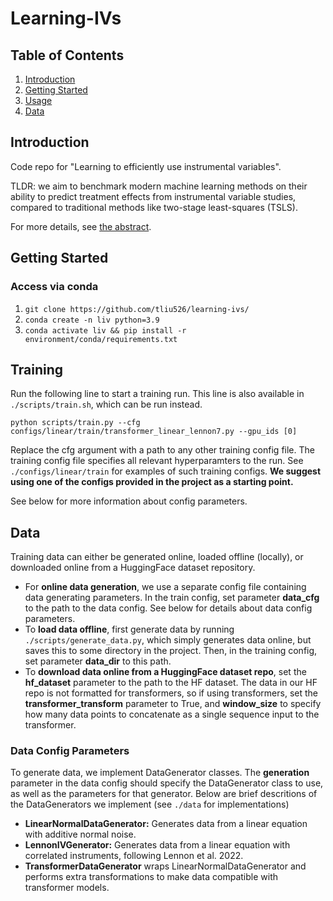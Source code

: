 # Learning-IVs

## Table of Contents

1. [Introduction](#introduction)
2. [Getting Started](#getting-started)
3. [Usage](#usage)
4. [Data](#data)

## Introduction

Code repo for "Learning to efficiently use instrumental variables". 

TLDR: we aim to benchmark modern machine learning methods on their ability to predict treatment effects from instrumental variable studies, compared to traditional methods like two-stage least-squares (TSLS).

For more details, see [the abstract](https://docs.google.com/document/d/16N6nkLMfFi4IBNoDcxDC-LrK2_oUqbgwuMfEeuzSb7Y/edit?usp=sharing). 

## Getting Started

### Access via conda
1. `git clone https://github.com/tliu526/learning-ivs/`
2. `conda create -n liv python=3.9`
3. `conda activate liv && pip install -r environment/conda/requirements.txt`

<!-- ## Usage -->

<!-- ### File structure
```
├── learning-ivs
│   ├── README.md
│   ├── src
│   │   ├── data
│   │   ├── model
│   │   ├──  utils
│   ├── scripts
│   │   ├── train.py
│   │   ├── generate_data.py
│   │   ├──  train.sh
│   ├── notebooks
│   │   ├── EDA.ipynb
│   │   ├──  model_evaluation.ipynb
│   ├── datasets
│   │   ├── linear
│   │   │   ├── linear_norm.py  # config file
│   │   ├── flu
│   │   │   ├── flu_clean.dta  # Stata file from McDonald et al. 1992
│   ├── configs
│   │   ├── linear_normal
│   │   │   ├── base.py # some base setting across didfferent baselines
│   │   │   ├── cnn_linear_normal_test.py # cnn working on the linear_normal generated data
│   │   │   ├── gcn_linear_normal_train.py # gcn working on the linear_normal generated data
│   │   │   ├── mlp_linear_norm.py # mlp working on the linear_normal generated data
│   ├── environment
``` -->

## Training
Run the following line to start a training run. This line is also available in `./scripts/train.sh`, which can be run instead.
```
python scripts/train.py --cfg configs/linear/train/transformer_linear_lennon7.py --gpu_ids [0]
``` 
Replace the cfg argument with a path to any other training config file. The training config file specifies all relevant hyperparamters to the run. See `./configs/linear/train` for examples of such training configs. **We suggest using one of the configs provided in the project as a starting point.**

See below for more information about config parameters.

## Data

Training data can either be generated online, loaded offline (locally), or downloaded online from a HuggingFace dataset repository. 
- For **online data generation**, we use a separate config file containing data generating parameters. In the train config, set parameter **data_cfg** to the path to the data config. See below for details about data config parameters.
- To **load data offline**, first generate data by running `./scripts/generate_data.py`, which simply generates data online, but saves this to some directory in the project. Then, in the training config, set parameter **data_dir** to this path.
- To **download data online from a HuggingFace dataset repo**, set the **hf_dataset** parameter to the path to the HF dataset. The data in our HF repo is not formatted for transformers, so if using transformers, set the **transformer_transform** parameter to True, and **window_size** to specify how many data points to concatenate as a single sequence input to the transformer.
### Data Config Parameters
To generate data, we implement DataGenerator classes. The **generation** parameter in the data config should specify the DataGenerator class to use, as well as the parameters for that generator. Below are brief descritions of the DataGenerators we implement (see `./data` for implementations)

- **LinearNormalDataGenerator:** Generates data from a linear equation with additive normal noise. 
- **LennonIVGenerator:** Generates data from a linear equation with correlated instruments, following Lennon et al. 2022. 
- **TransformerDataGenerator** wraps LinearNormalDataGenerator and performs extra transformations to make data compatible with transformer models. 


<!-- 1. src/data/iv_data_generation.py implements different kinds of data generator:
    1. LinearNormalDataGenerator (Linear equation with additive normal noise)
2. datasets/linear has configs used to control the specific parameters in the data generation
    1. linear_norm.py (n_sample_range, iv_strength_range, treat_effect_range ...)
3. Two ways of generation
   1. Online generation (generate data on the fly and feed into a data loader):
        For deep learning, most likely it will be online generation, which is calling the 
   src/data/tabular_datamodule.py on top of the iv_data_generator.py to generate data before start training
   2. Offline generation (generate data and save to csv files):
        For other usage, also allow generating data then save to csv files, which is calling the src/scripts/generate_data.py -->

<!-- ```
# if not specified --work_dir, then it will be saved to the working directory in the config file
python src/scripts/generate_data.py --cfg datasets/linear/linear_norm.py --work_dir /tmp/linear_norm
``` -->

